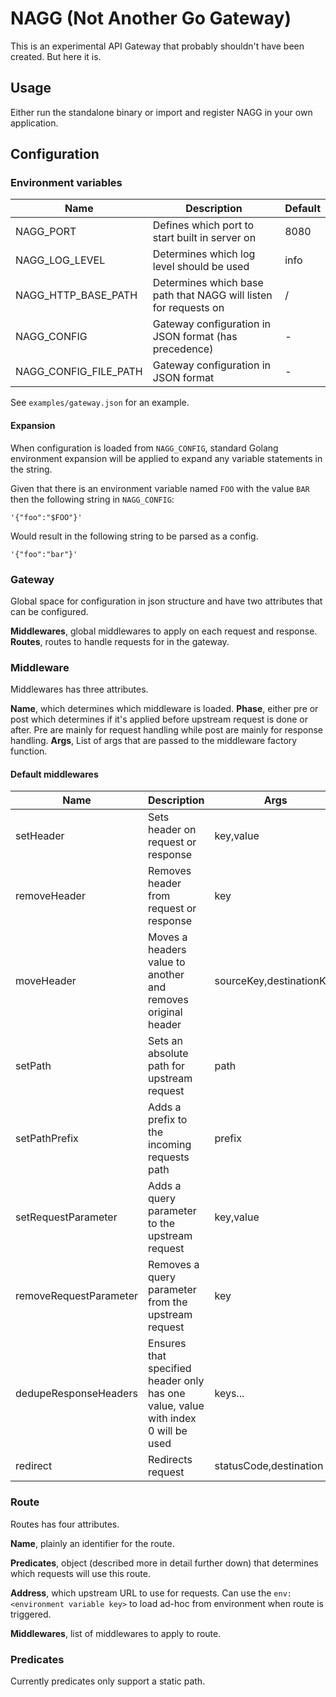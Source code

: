 # NAGG (Not Another Go Gateway)

This is an experimental API Gateway that probably shouldn't have been created. But here it is.

## Usage

Either run the standalone binary or import and register NAGG in your own application.

## Configuration

### Environment variables

|Name|Description|Default|
|---|---|---|
|NAGG_PORT|Defines which port to start built in server on|8080|
|NAGG_LOG_LEVEL|Determines which log level should be used|info|
|NAGG_HTTP_BASE_PATH|Determines which base path that NAGG will listen for requests on|/|
|NAGG_CONFIG|Gateway configuration in JSON format (has precedence) |-|
|NAGG_CONFIG_FILE_PATH|Gateway configuration in JSON format|-|

See `examples/gateway.json` for an example. 

#### Expansion
When configuration is loaded from `NAGG_CONFIG`, standard Golang environment expansion will be applied to expand any variable statements in the string.

Given that there is an environment variable named `FOO` with the value `BAR` then the following string in `NAGG_CONFIG`:

```
'{"foo":"$FOO"}'
```

Would result in the following string to be parsed as a config.

```
'{"foo":"bar"}'
```

### Gateway
Global space for configuration in json structure and have two attributes that can be configured.

**Middlewares**, global middlewares to apply on each request and response.
**Routes**, routes to handle requests for in the gateway.

### Middleware
Middlewares has three attributes.

**Name**, which determines which middleware is loaded.
**Phase**, either pre or post which determines if it's applied before upstream request is done or after. Pre are mainly for request handling while post are mainly for response handling.
**Args**, List of args that are passed to the middleware factory function.

#### Default middlewares
|Name|Description|Args|
|---|---|---|
|setHeader|Sets header on request or response|key,value|
|removeHeader|Removes header from request or response|key|
|moveHeader|Moves a headers value to another and removes original header|sourceKey,destinationKey|
|setPath|Sets an absolute path for upstream request|path|
|setPathPrefix|Adds a prefix to the incoming requests path|prefix|
|setRequestParameter|Adds a query parameter to the upstream request|key,value|
|removeRequestParameter|Removes a query parameter from the upstream request|key|
|dedupeResponseHeaders|Ensures that specified header only has one value, value with index 0 will be used|keys...|
|redirect|Redirects request|statusCode,destination|

### Route

Routes has four attributes.

**Name**, plainly an identifier for the route.

**Predicates**, object (described more in detail further down) that determines which requests will use this route.

**Address**, which upstream URL to use for requests. Can use the `env:<environment variable key>` to load ad-hoc from environment when route is triggered.

**Middlewares**, list of middlewares to apply to route.

### Predicates
Currently predicates only support a static path.

